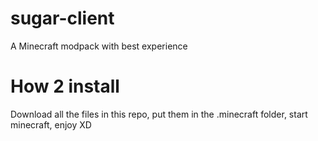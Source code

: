 # sugar-client
A Minecraft modpack with best experience
# How 2 install
Download all the files in this repo, put them in the .minecraft folder, start minecraft, enjoy XD
